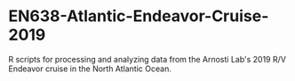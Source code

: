 # EN638-Atlantic-Endeavor-Cruise-2019
 R scripts for processing and analyzing data from the Arnosti Lab's 2019 R/V Endeavor cruise in the North Atlantic Ocean.
